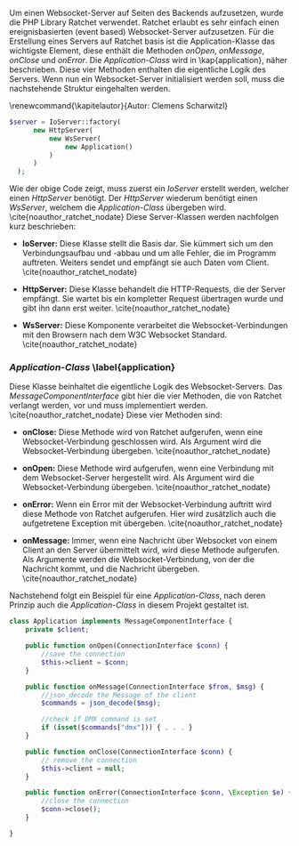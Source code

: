 Um einen Websocket-Server auf Seiten des Backends aufzusetzen, wurde die PHP Library Ratchet verwendet.
Ratchet erlaubt es sehr einfach einen ereignisbasierten (event based) Websocket-Server aufzusetzen.
Für die Erstellung eines Servers auf Ratchet basis ist die Application-Klasse das wichtigste Element,
diese enthält die Methoden *onOpen*, *onMessage*, *onClose* und *onError*.
Die *Application-Class* wird in \kap{application}, näher beschrieben.
Diese vier Methoden enthalten die eigentliche Logik des Servers.
Wenn nun ein Websocket-Server initialisiert werden soll, muss die nachstehende Struktur eingehalten werden.

\renewcommand{\kapitelautor}{Autor: Clemens Scharwitzl}

```php
$server = IoServer::factory(
      new HttpServer(
          new WsServer(
              new Application()
          )
      )
  );
```

Wie der obige Code zeigt, muss zuerst ein *IoServer* erstellt werden, welcher einen *HttpServer* benötigt.
Der *HttpServer* wiederum benötigt einen *WsServer*, welchem die *Application-Class* übergeben wird. \cite{noauthor_ratchet_nodate}
Diese Server-Klassen werden nachfolgen kurz beschrieben:

* **IoServer:** Diese Klasse stellt die Basis dar. 
Sie kümmert sich um den Verbindungsaufbau und -abbau und um alle Fehler, die im Programm auftreten.
Weiters sendet und empfängt sie auch Daten vom Client. \cite{noauthor_ratchet_nodate}

* **HttpServer:** Diese Klasse behandelt die HTTP-Requests, die der Server empfängt.
Sie wartet bis ein kompletter Request übertragen wurde und gibt ihn dann erst weiter. \cite{noauthor_ratchet_nodate}

* **WsServer:** Diese Komponente verarbeitet die Websocket-Verbindungen mit den Browsern nach dem W3C Websocket Standard. \cite{noauthor_ratchet_nodate}

### *Application-Class* \label{application}

Diese Klasse beinhaltet die eigentliche Logik des Websocket-Servers.
Das *MessageComponentInterface* gibt hier die vier Methoden, die von Ratchet verlangt werden, vor und muss implementiert werden. \cite{noauthor_ratchet_nodate}
Diese vier Methoden sind:

* **onClose:** Diese Methode wird von Ratchet aufgerufen, wenn eine Websocket-Verbindung geschlossen wird.
Als Argument wird die Websocket-Verbindung übergeben. \cite{noauthor_ratchet_nodate}

* **onOpen:** Diese Methode wird aufgerufen, wenn eine Verbindung mit dem Websocket-Server hergestellt wird.
Als Argument wird die Websocket-Verbindung übergeben. \cite{noauthor_ratchet_nodate}

* **onError:** Wenn ein Error mit der Websocket-Verbindung auftritt wird diese Methode von Ratchet aufgerufen.
Hier wird zusätzlich auch die aufgetretene Exception mit übergeben. \cite{noauthor_ratchet_nodate}

* **onMessage:** Immer, wenn eine Nachricht über Websocket von einem Client an den Server übermittelt wird, wird diese Methode aufgerufen.
Als Argumente werden die Websocket-Verbindung, von der die Nachricht kommt, und die Nachricht übergeben. \cite{noauthor_ratchet_nodate}

Nachstehend folgt ein Beispiel für eine *Application-Class*, 
nach deren Prinzip auch die *Application-Class* in diesem Projekt gestaltet ist.

```php
class Application implements MessageComponentInterface {
    private $client;

    public function onOpen(ConnectionInterface $conn) {     
        //save the connection
        $this->client = $conn;
    }

    public function onMessage(ConnectionInterface $from, $msg) {
        //json_decode the Message of the client
        $commands = json_decode($msg);

        //check if DMX command is set
        if (isset($commands["dmx"])) { . . . }
    }

    public function onClose(ConnectionInterface $conn) {
        // remove the connection
        $this->client = null;
    }

    public function onError(ConnectionInterface $conn, \Exception $e) {
        //close the connection
        $conn->close();
    }

}

```
